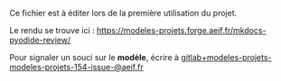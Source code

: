 Ce fichier est à éditer lors de la première utilisation du projet.

Le rendu se trouve ici :  https://modeles-projets.forge.aeif.fr/mkdocs-pyodide-review/

Pour signaler un souci sur le **modèle**, écrire à [gitlab+modeles-projets-modeles-projets-154-issue-@aeif.fr](mailto:gitlab+modeles-projets-modeles-projets-154-issue-@aeif.fr)

